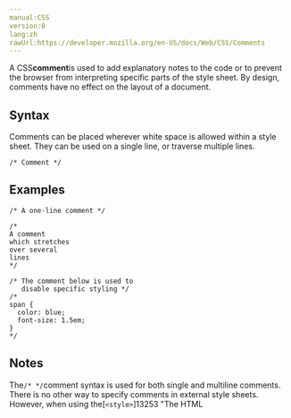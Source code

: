 ```yaml
---
manual:CSS
version:0
lang:zh
rawUrl:https://developer.mozilla.org/en-US/docs/Web/CSS/Comments
---
```







A CSS**comment**is used to add explanatory notes to the code or to prevent the browser from interpreting specific parts of the style sheet. By design, comments have no effect on the layout of a document.


## Syntax<a name="Syntax"></a>


Comments can be placed wherever white space is allowed within a style sheet. They can be used on a single line, or traverse multiple lines.


```
/* Comment */
```

## Examples<a name="Examples"></a>

```
/* A one-line comment */

/*
A comment
which stretches
over several
lines
*/

/* The comment below is used to
   disable specific styling */
/*
span {
  color: blue;
  font-size: 1.5em;
}
*/
```

## Notes<a name="Notes"></a>


The`/* */`comment syntax is used for both single and multiline comments. There is no other way to specify comments in external style sheets. However, when using the[`<style>`]13253 "The HTML <style> element contains style information for a document, or part of a document. By default, the style instructions written inside that element are expected to be CSS.")element, you may use`<!-- -->`to hide CSS from older browsers, although this is not recommended. As with most programming languages that use the`/* */`comment syntax, comments cannot be nested. In other words, the first instance of`*/`that follows an instance of`/*`closes the comment.


## Specifications<a name="Specifications"></a>

* [CSS 2.1 Syntax and basic data types #comments]32804 "")

## See also<a name="See_also"></a>

* CSS Key Concepts:[CSS syntax]32857 "Syntax"),[at-rule]4443 "At-rule"),[comments]32858 "Comments"),[specificity]31831 "Specificity")and[inheritance]28555 "inheritance"), the[box]32859 "Box model"),[layout modes]32860 "CSS layout modes")and[visual formatting models]32861 "Visual formatting model"), and[margin collapsing]30837 "Margin collapsing"), or the[initial]28552 "initial value"),[computed]28556 "computed value"),[resolved]32862 "resolved value"),[specified]32863 "specified value"),[used]32864 "used value"), and[actual]32865 "actual value")values. Definitions of[value syntax]28301 "Value definition syntax"),[shorthand properties]28797 "Shorthand properties")and[replaced elements]28752 "Replaced element").



